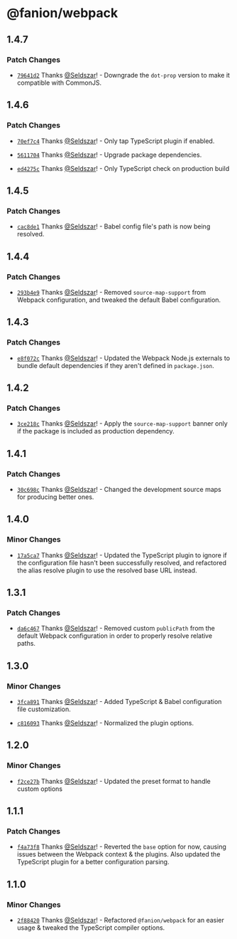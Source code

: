 # @fanion/webpack

## 1.4.7

### Patch Changes

- [`79641d2`](https://github.com/Seldszar/fanion/commit/79641d2d02f2cdd37eff2e775d90fb9c1d2a429c) Thanks [@Seldszar](https://github.com/Seldszar)! - Downgrade the `dot-prop` version to make it compatible with CommonJS.

## 1.4.6

### Patch Changes

- [`70ef7c4`](https://github.com/Seldszar/fanion/commit/70ef7c43c32dc03678f61d5c4319654c33b8748b) Thanks [@Seldszar](https://github.com/Seldszar)! - Only tap TypeScript plugin if enabled.

- [`5611704`](https://github.com/Seldszar/fanion/commit/561170439b674850427c34d39353b5065aa384bf) Thanks [@Seldszar](https://github.com/Seldszar)! - Upgrade package dependencies.

- [`ed4275c`](https://github.com/Seldszar/fanion/commit/ed4275ca4216a85b7559b71a011cf2be714d86b5) Thanks [@Seldszar](https://github.com/Seldszar)! - Only TypeScript check on production build

## 1.4.5

### Patch Changes

- [`cac8de1`](https://github.com/Seldszar/fanion/commit/cac8de1c92b039c09639bf8186450fa1369275ea) Thanks [@Seldszar](https://github.com/Seldszar)! - Babel config file's path is now being resolved.

## 1.4.4

### Patch Changes

- [`293b4e9`](https://github.com/Seldszar/fanion/commit/293b4e99431d25947bf71554aa27e63040c4dd2e) Thanks [@Seldszar](https://github.com/Seldszar)! - Removed `source-map-support` from Webpack configuration, and tweaked the default Babel configuration.

## 1.4.3

### Patch Changes

- [`e8f072c`](https://github.com/Seldszar/fanion/commit/e8f072cb042831c3d3f277596bcd959974697398) Thanks [@Seldszar](https://github.com/Seldszar)! - Updated the Webpack Node.js externals to bundle default dependencies if they aren't defined in `package.json`.

## 1.4.2

### Patch Changes

- [`3ce218c`](https://github.com/Seldszar/fanion/commit/3ce218c15f28e3081be041a53ee01944fc2963ad) Thanks [@Seldszar](https://github.com/Seldszar)! - Apply the `source-map-support` banner only if the package is included as production dependency.

## 1.4.1

### Patch Changes

- [`30c698c`](https://github.com/Seldszar/fanion/commit/30c698c7924a58f9345f227ceabf73a6d5273763) Thanks [@Seldszar](https://github.com/Seldszar)! - Changed the development source maps for producing better ones.

## 1.4.0

### Minor Changes

- [`17a5ca7`](https://github.com/Seldszar/fanion/commit/17a5ca7c1973b3116a16a6b882c26b5e95b39be9) Thanks [@Seldszar](https://github.com/Seldszar)! - Updated the TypeScript plugin to ignore if the configuration file hasn't been successfully resolved, and refactored the alias resolve plugin to use the resolved base URL instead.

## 1.3.1

### Patch Changes

- [`da6c467`](https://github.com/Seldszar/fanion/commit/da6c467b2a12c89e3ff2f01573550e25faf30d54) Thanks [@Seldszar](https://github.com/Seldszar)! - Removed custom `publicPath` from the default Webpack configuration in order to properly resolve relative paths.

## 1.3.0

### Minor Changes

- [`3fca891`](https://github.com/Seldszar/fanion/commit/3fca8910ad1b51fac68fb82009f59c1b5f408116) Thanks [@Seldszar](https://github.com/Seldszar)! - Added TypeScript & Babel configuration file customization.

* [`c816093`](https://github.com/Seldszar/fanion/commit/c8160932fcda2702645fdd06d9d637944259d372) Thanks [@Seldszar](https://github.com/Seldszar)! - Normalized the plugin options.

## 1.2.0

### Minor Changes

- [`f2ce27b`](https://github.com/Seldszar/fanion/commit/f2ce27bf8750657cf7225df7e1513e7255d52a1e) Thanks [@Seldszar](https://github.com/Seldszar)! - Updated the preset format to handle custom options

## 1.1.1

### Patch Changes

- [`f4a73f8`](https://github.com/Seldszar/fanion/commit/f4a73f8e937aab883868acf87923aaeee92b6ae8) Thanks [@Seldszar](https://github.com/Seldszar)! - Reverted the `base` option for now, causing issues between the Webpack context & the plugins. Also updated the TypeScript plugin for a better configuration parsing.

## 1.1.0

### Minor Changes

- [`2f88420`](https://github.com/Seldszar/fanion/commit/2f8842086b344dae906c6521462354d5b4073470) Thanks [@Seldszar](https://github.com/Seldszar)! - Refactored `@fanion/webpack` for an easier usage & tweaked the TypeScript compiler options.
